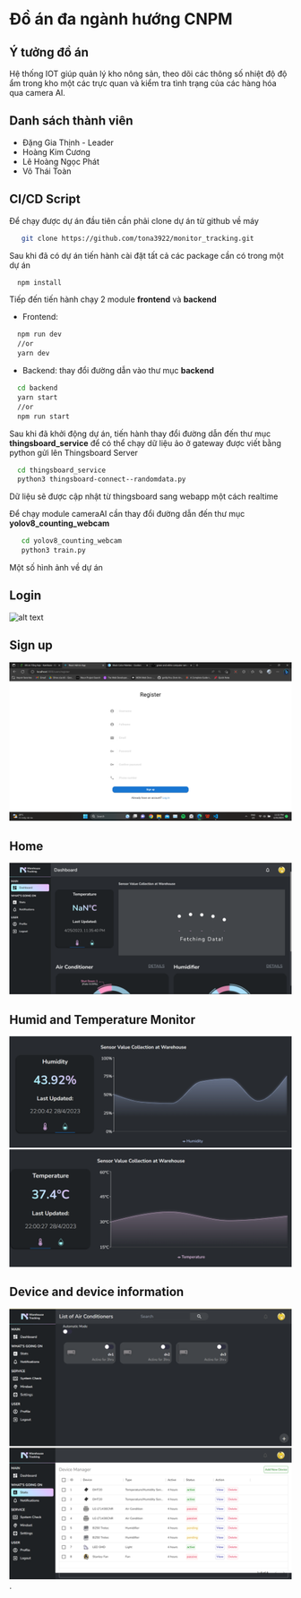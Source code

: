 # Đồ án đa ngành hướng CNPM
## Ý tưởng đồ án
Hệ thống IOT giúp quản lý kho nông sản, theo dõi các thông số nhiệt độ độ ẩm trong kho một các trực quan và kiểm tra tình trạng của các hàng hóa qua camera AI.
## Danh sách thành viên
- Đặng Gia Thịnh - Leader
- Hoàng Kim Cương
- Lê Hoàng Ngọc Phát
- Võ Thái Toàn 
## CI/CD Script
Để chạy được dự án đầu tiên cần phải clone dự án từ github về máy
```bash
   git clone https://github.com/tona3922/monitor_tracking.git
```
Sau khi đã có dự án tiến hành cài đặt tất cả các package cần có trong một dự án
```bash
  npm install
```
Tiếp đến tiến hành chạy 2 module **frontend** và **backend**
- Frontend:
```bash
  npm run dev
  //or
  yarn dev
```
- Backend: thay đổi đường dẫn vào thư mục **backend**
```bash
  cd backend
  yarn start
  //or
  npm run start
```
Sau khi đã khởi động dự án, tiến hành thay đổi đường dẫn đến thư mục **thingsboard_service** để có thể chạy dữ liệu ảo ở gateway được viết bằng python gửi lên Thingsboard Server
```bash
  cd thingsboard_service
  python3 thingsboard-connect--randomdata.py
```
Dữ liệu sẽ được cập nhật từ thingsboard sang webapp một cách realtime

Để chạy module cameraAI cần thay đổi đường dẫn đến thư mục **yolov8_counting_webcam**

```bash
   cd yolov8_counting_webcam
   python3 train.py
```
Một số hình ảnh về dự án
## Login
![alt text](https://github.com/tona3922/monitor_tracking/blob/master/description_images/login_page.png)
## Sign up
![alt text](https://github.com/tona3922/monitor_tracking/blob/master/description_images/signup_page.png)
## Home
![alt text](https://github.com/tona3922/monitor_tracking/blob/master/description_images/home.png)
## Humid and Temperature Monitor
![alt text](https://github.com/tona3922/monitor_tracking/blob/master/description_images/humid.png)
![alt text](https://github.com/tona3922/monitor_tracking/blob/master/description_images/temp.png)
## Device and device information
![alt text](https://github.com/tona3922/monitor_tracking/blob/master/description_images/listdv.png)
![alt text](https://github.com/tona3922/monitor_tracking/blob/master/description_images/infodevice.png).



